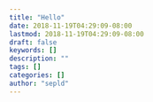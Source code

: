 ```yaml
---
title: "Hello"
date: 2018-11-19T04:29:09-08:00
lastmod: 2018-11-19T04:29:09-08:00
draft: false
keywords: []
description: ""
tags: []
categories: []
author: "sepld"
---
```

